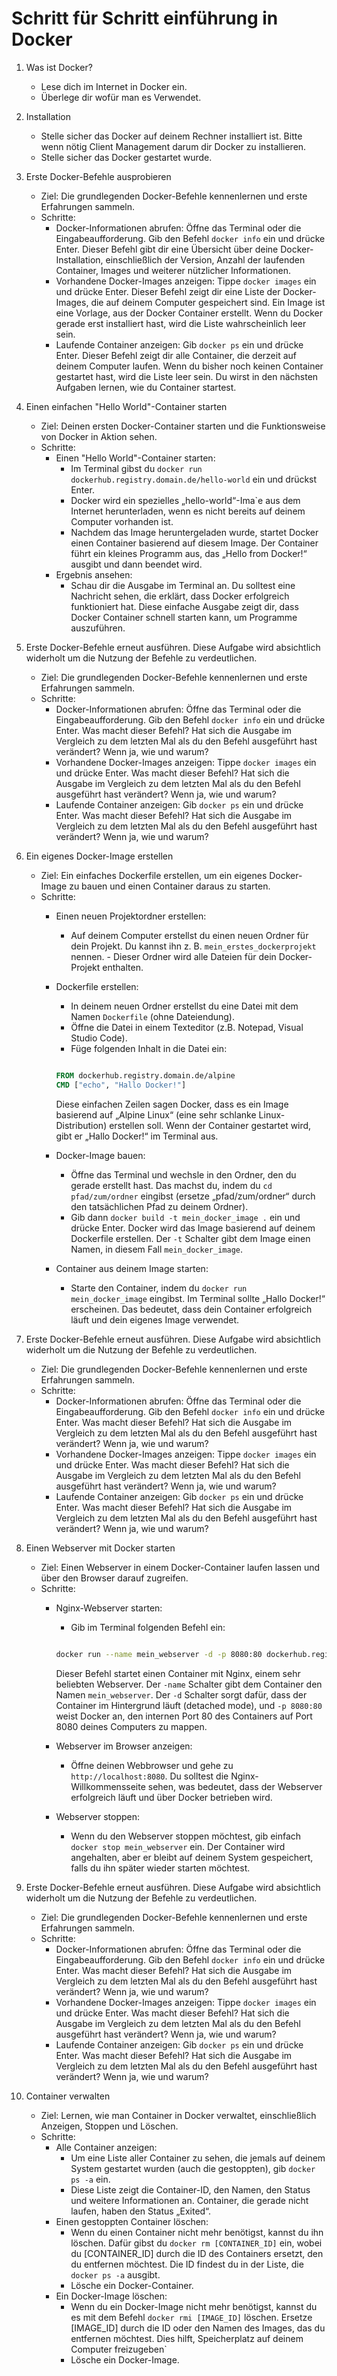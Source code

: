 # Schritt für Schritt einführung in Docker

1. Was ist Docker?
    - Lese dich im Internet in Docker ein. 
    - Überlege dir wofür man es Verwendet. 

1. Installation 
    - Stelle sicher das Docker auf deinem Rechner installiert ist. Bitte wenn nötig Client Management darum dir Docker zu installieren. 
    - Stelle sicher das Docker gestartet wurde.

1. Erste Docker-Befehle ausprobieren
    - Ziel: Die grundlegenden Docker-Befehle kennenlernen und erste Erfahrungen sammeln.
    - Schritte:
        - Docker-Informationen abrufen:
            Öffne das Terminal oder die Eingabeaufforderung.
            Gib den Befehl `docker info` ein und drücke Enter. Dieser Befehl gibt dir eine Übersicht über deine Docker-Installation, einschließlich der Version, Anzahl der laufenden Container, Images und weiterer nützlicher Informationen.
        - Vorhandene Docker-Images anzeigen:
            Tippe `docker images` ein und drücke Enter. Dieser Befehl zeigt dir eine Liste der Docker-Images, die auf deinem Computer gespeichert sind. Ein Image ist eine Vorlage, aus der Docker Container erstellt.
            Wenn du Docker gerade erst installiert hast, wird die Liste wahrscheinlich leer sein.
        - Laufende Container anzeigen:
            Gib `docker ps` ein und drücke Enter. Dieser Befehl zeigt dir alle Container, die derzeit auf deinem Computer laufen.
            Wenn du bisher noch keinen Container gestartet hast, wird die Liste leer sein. Du wirst in den nächsten Aufgaben lernen, wie du Container startest.

1. Einen einfachen "Hello World"-Container starten
    - Ziel: Deinen ersten Docker-Container starten und die Funktionsweise von Docker in Aktion sehen.
    - Schritte:
        - Einen "Hello World"-Container starten:
            - Im Terminal gibst du `docker run dockerhub.registry.domain.de/hello-world` ein und drückst Enter.
            - Docker wird ein spezielles „hello-world“-Ima`e aus dem Internet herunterladen, wenn es nicht bereits auf deinem Computer vorhanden ist.
            - Nachdem das Image heruntergeladen wurde, startet Docker einen Container basierend auf diesem Image. Der Container führt ein kleines Programm aus, das „Hello from Docker!“ ausgibt und dann beendet wird.
        - Ergebnis ansehen:
            - Schau dir die Ausgabe im Terminal an. Du solltest eine Nachricht sehen, die erklärt, dass Docker erfolgreich funktioniert hat. Diese einfache Ausgabe zeigt dir, dass Docker Container schnell starten kann, um Programme auszuführen.

1. Erste Docker-Befehle erneut ausführen. Diese Aufgabe wird absichtlich widerholt um die Nutzung der Befehle zu verdeutlichen.
    - Ziel: Die grundlegenden Docker-Befehle kennenlernen und erste Erfahrungen sammeln.
    - Schritte:
        - Docker-Informationen abrufen:
            Öffne das Terminal oder die Eingabeaufforderung.
            Gib den Befehl `docker info` ein und drücke Enter. Was macht dieser Befehl?  Hat sich die Ausgabe im Vergleich zu dem letzten Mal als du den Befehl ausgeführt hast verändert? Wenn ja, wie und warum?
        - Vorhandene Docker-Images anzeigen:
            Tippe `docker images` ein und drücke Enter. Was macht dieser Befehl? Hat sich die Ausgabe im Vergleich zu dem letzten Mal als du den Befehl ausgeführt hast verändert? Wenn ja, wie und warum?
        - Laufende Container anzeigen:
            Gib `docker ps` ein und drücke Enter. Was macht dieser Befehl? Hat sich die Ausgabe im Vergleich zu dem letzten Mal als du den Befehl ausgeführt hast verändert? Wenn ja, wie und warum?

1. Ein eigenes Docker-Image erstellen
    - Ziel: Ein einfaches Dockerfile erstellen, um ein eigenes Docker-Image zu bauen und einen Container daraus zu starten.
    - Schritte:
        - Einen neuen Projektordner erstellen:
            - Auf deinem Computer erstellst du einen neuen Ordner für dein Projekt. Du kannst ihn z. B. `mein_erstes_dockerprojekt` nennen. - Dieser Ordner wird alle Dateien für dein Docker-Projekt enthalten.
        - Dockerfile erstellen:
            - In deinem neuen Ordner erstellst du eine Datei mit dem Namen `Dockerfile` (ohne Dateiendung).
            - Öffne die Datei in einem Texteditor (z.B. Notepad, Visual Studio Code).
            - Füge folgenden Inhalt in die Datei ein:  

            ```Dockerfile

            FROM dockerhub.registry.domain.de/alpine
            CMD ["echo", "Hallo Docker!"]

            ```

            Diese einfachen Zeilen sagen Docker, dass es ein Image basierend auf „Alpine Linux“ (eine sehr schlanke Linux-Distribution) erstellen soll. Wenn der Container gestartet wird, gibt er „Hallo Docker!“ im Terminal aus.
        - Docker-Image bauen:
            - Öffne das Terminal und wechsle in den Ordner, den du gerade erstellt hast. Das machst du, indem du `cd pfad/zum/ordner` eingibst (ersetze „pfad/zum/ordner“ durch den tatsächlichen Pfad zu deinem Ordner).
            - Gib dann `docker build -t mein_docker_image .` ein und drücke Enter. Docker wird das Image basierend auf deinem Dockerfile erstellen. Der `-t` Schalter gibt dem Image einen Namen, in diesem Fall `mein_docker_image`.
        - Container aus deinem Image starten:
            - Starte den Container, indem du `docker run mein_docker_image` eingibst. Im Terminal sollte „Hallo Docker!“ erscheinen. Das bedeutet, dass dein Container erfolgreich läuft und dein eigenes Image verwendet.

1. Erste Docker-Befehle erneut ausführen. Diese Aufgabe wird absichtlich widerholt um die Nutzung der Befehle zu verdeutlichen.
    - Ziel: Die grundlegenden Docker-Befehle kennenlernen und erste Erfahrungen sammeln.
    - Schritte:
        - Docker-Informationen abrufen:
            Öffne das Terminal oder die Eingabeaufforderung.
            Gib den Befehl `docker info` ein und drücke Enter. Was macht dieser Befehl?  Hat sich die Ausgabe im Vergleich zu dem letzten Mal als du den Befehl ausgeführt hast verändert? Wenn ja, wie und warum?
        - Vorhandene Docker-Images anzeigen:
            Tippe `docker images` ein und drücke Enter. Was macht dieser Befehl? Hat sich die Ausgabe im Vergleich zu dem letzten Mal als du den Befehl ausgeführt hast verändert? Wenn ja, wie und warum?
        - Laufende Container anzeigen:
            Gib `docker ps` ein und drücke Enter. Was macht dieser Befehl? Hat sich die Ausgabe im Vergleich zu dem letzten Mal als du den Befehl ausgeführt hast verändert? Wenn ja, wie und warum?

1. Einen Webserver mit Docker starten
    - Ziel: Einen Webserver in einem Docker-Container laufen lassen und über den Browser darauf zugreifen.
    - Schritte:
        - Nginx-Webserver starten:
            - Gib im Terminal folgenden Befehl ein:

            ```bash

            docker run --name mein_webserver -d -p 8080:80 dockerhub.registry.domain.de/nginx

            ```
            Dieser Befehl startet einen Container mit Nginx, einem sehr beliebten Webserver. Der `-name` Schalter gibt dem Container den Namen `mein_webserver`. Der `-d` Schalter sorgt dafür, dass der Container im Hintergrund läuft (detached mode), und `-p 8080:80` weist Docker an, den internen Port 80 des Containers auf Port 8080 deines Computers zu mappen.
        - Webserver im Browser anzeigen:
            - Öffne deinen Webbrowser und gehe zu `http://localhost:8080`. Du solltest die Nginx-Willkommensseite sehen, was bedeutet, dass der Webserver erfolgreich läuft und über Docker betrieben wird.
        - Webserver stoppen:
            - Wenn du den Webserver stoppen möchtest, gib einfach `docker stop mein_webserver` ein. Der Container wird angehalten, aber er bleibt auf deinem System gespeichert, falls du ihn später wieder starten möchtest.

1. Erste Docker-Befehle erneut ausführen. Diese Aufgabe wird absichtlich widerholt um die Nutzung der Befehle zu verdeutlichen.
    - Ziel: Die grundlegenden Docker-Befehle kennenlernen und erste Erfahrungen sammeln.
    - Schritte:
        - Docker-Informationen abrufen:
            Öffne das Terminal oder die Eingabeaufforderung.
            Gib den Befehl `docker info` ein und drücke Enter. Was macht dieser Befehl?  Hat sich die Ausgabe im Vergleich zu dem letzten Mal als du den Befehl ausgeführt hast verändert? Wenn ja, wie und warum?
        - Vorhandene Docker-Images anzeigen:
            Tippe `docker images` ein und drücke Enter. Was macht dieser Befehl? Hat sich die Ausgabe im Vergleich zu dem letzten Mal als du den Befehl ausgeführt hast verändert? Wenn ja, wie und warum?
        - Laufende Container anzeigen:
            Gib `docker ps` ein und drücke Enter. Was macht dieser Befehl? Hat sich die Ausgabe im Vergleich zu dem letzten Mal als du den Befehl ausgeführt hast verändert? Wenn ja, wie und warum?

1. Container verwalten
    - Ziel: Lernen, wie man Container in Docker verwaltet, einschließlich Anzeigen, Stoppen und Löschen.
    - Schritte:
        - Alle Container anzeigen:
            - Um eine Liste aller Container zu sehen, die jemals auf deinem System gestartet wurden (auch die gestoppten), gib `docker ps -a` ein.
            - Diese Liste zeigt die Container-ID, den Namen, den Status und weitere Informationen an. Container, die gerade nicht laufen, haben den Status „Exited“.
        - Einen gestoppten Container löschen:
            - Wenn du einen Container nicht mehr benötigst, kannst du ihn löschen. Dafür gibst du `docker rm [CONTAINER_ID]` ein, wobei du [CONTAINER_ID] durch die ID des Containers ersetzt, den du entfernen möchtest. Die ID findest du in der Liste, die `docker ps -a` ausgibt.
            - Lösche ein Docker-Container.
        - Ein Docker-Image löschen:
            - Wenn du ein Docker-Image nicht mehr benötigst, kannst du es mit dem Befehl `docker rmi [IMAGE_ID]` löschen. Ersetze [IMAGE_ID] durch die ID oder den Namen des Images, das du entfernen möchtest. Dies hilft, Speicherplatz auf deinem Computer freizugeben`
            - Lösche ein Docker-Image.
